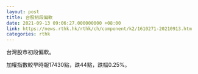 ```yaml
---
layout: post
title: 台股初段偏軟
date: 2021-09-13 09:06:27.000000000 +08:00
link: https://news.rthk.hk/rthk/ch/component/k2/1610271-20210913.htm
categories: rthk
---
```


台灣股市初段偏軟。

加權指數較早時報17430點，跌44點，跌幅0.25%。
